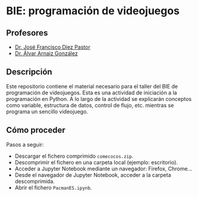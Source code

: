 # BIE: programación de videojuegos

## Profesores
- [Dr. José Francisco Díez Pastor](https://github.com/joseFranciscoDiez)
- [Dr. Álvar Arnaiz González](https://github.com/alvarag)

## Descripción
Este repositorio contiene el material necesario para el taller del BIE de programación de videojuegos.
Esta es una actividad de iniciación a la programación en Python. 
A lo largo de la actividad se explicarán conceptos como variable, estructura de datos, control de flujo, etc. mientras se programa un sencillo videojuego.

## Cómo proceder
Pasos a seguir:
- Descargar el fichero comprimido ```comecocos.zip```.
- Descomprimir el fichero en una carpeta local (ejemplo: escritorio).
- Acceder a Jupyter Notebook mediante un navegador: Firefox, Chrome...
- Desde el navegador de Jupyter Notebook, acceder a la carpeta descomprimida.
- Abrir el fichero ```PacmanES.ipynb```.

